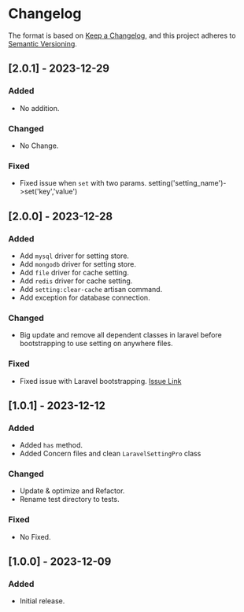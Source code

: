 # Changelog

The format is based on [Keep a Changelog](https://keepachangelog.com/en/1.0.0/),
and this project adheres to [Semantic Versioning](https://semver.org/spec/v2.0.0.html).

## [2.0.1] - 2023-12-29

### Added

- No addition.

### Changed

- No Change.

### Fixed

- Fixed issue when `set` with two params. setting('setting_name')->set('key','value')

## [2.0.0] - 2023-12-28

### Added

- Add `mysql` driver for setting store.
- Add `mongodb` driver for setting store.
- Add `file` driver for cache setting.
- Add `redis` driver for cache setting.
- Add `setting:clear-cache` artisan command.
- Add exception for database connection.

### Changed

- Big update and remove all dependent classes in laravel before bootstrapping to use setting on anywhere files.

### Fixed

- Fixed issue with Laravel bootstrapping. [Issue Link](https://github.com/laravel/framework/issues/49346)

## [1.0.1] - 2023-12-12

### Added

- Added `has` method.
- Added Concern files and clean `LaravelSettingPro` class

### Changed

- Update & optimize and Refactor.
- Rename test directory to tests.

### Fixed

- No Fixed.

## [1.0.0] - 2023-12-09

### Added

- Initial release.

